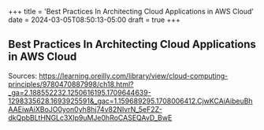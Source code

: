 +++
title = 'Best Practices In Architecting Cloud Applications in AWS Cloud'
date = 2024-03-05T08:50:13-05:00
draft = true
+++


## Best Practices In Architecting Cloud Applications in AWS Cloud



Sources:
https://learning.oreilly.com/library/view/cloud-computing-principles/9780470887998/ch18.html?_ga=2.188552232.1250616195.1709644639-1298335628.1693925591&_gac=1.159689295.1708006412.CjwKCAiAibeuBhAAEiwAiXBoJO0yon0yh8hj74v82NIvrN_5eF2Z-dkQpbBLtHNGLc3XIp9uMJe0hRoCASEQAvD_BwE


